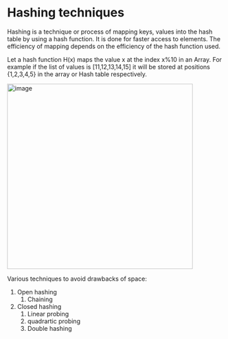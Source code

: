 # Hashing techniques
Hashing is a technique or process of mapping keys, values into the hash table by using a hash function. It is done for faster access to elements. The efficiency of mapping depends on the efficiency of the hash function used.

Let a hash function H(x) maps the value x at the index x%10 in an Array. For example if the list of values is [11,12,13,14,15] it will be stored at positions {1,2,3,4,5} in the array or Hash table respectively.

<img width="432" alt="image" src="https://user-images.githubusercontent.com/68846562/148937382-537ada90-d91f-4fd2-859b-0d1635561a40.png">


Various techniques to avoid drawbacks of space:
1. Open hashing
    1. Chaining
2. Closed hashing
    1. Linear probing
    2. quadrartic probing
    3. Double hashing
